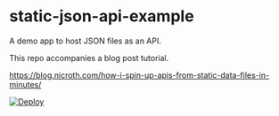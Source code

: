 # static-json-api-example
A demo app to host JSON files as an API.

This repo accompanies a blog post tutorial.   

https://blog.nicroth.com/how-i-spin-up-apis-from-static-data-files-in-minutes/

[![Deploy](https://www.herokucdn.com/deploy/button.svg)](https://heroku.com/deploy?template=https://github.com/nicroth/static-json-api-example)
